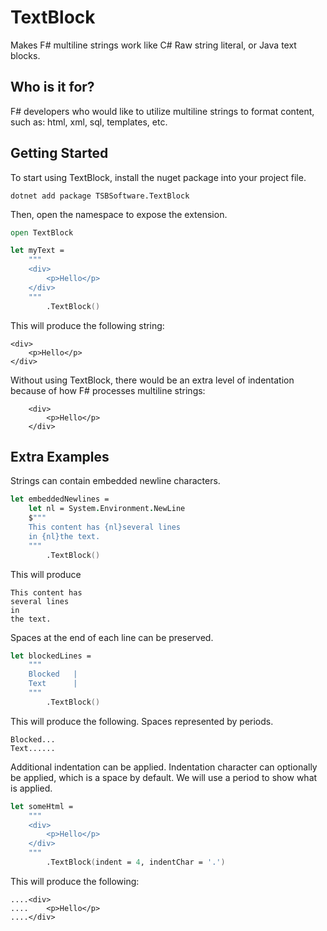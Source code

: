 # TextBlock

Makes F# multiline strings work like C# Raw string literal, or Java text blocks.

## Who is it for?

F# developers who would like to utilize multiline strings to format content, such as: html, xml, sql, templates, etc.

## Getting Started

To start using TextBlock, install the nuget package into your project file.

```
dotnet add package TSBSoftware.TextBlock
```

Then, open the namespace to expose the extension.

```fsharp
open TextBlock

let myText =
    """
    <div>
        <p>Hello</p>
    </div>
    """
        .TextBlock()
```

This will produce the following string:

```
<div>
    <p>Hello</p>
</div>
```

Without using TextBlock, there would be an extra level of indentation because
of how F# processes multiline strings:

```
    <div>
        <p>Hello</p>
    </div>
```

## Extra Examples

Strings can contain embedded newline characters.

```fsharp
let embeddedNewlines =
    let nl = System.Environment.NewLine
    $"""
    This content has {nl}several lines
    in {nl}the text.
    """
        .TextBlock()
```

This will produce

```
This content has
several lines
in
the text.
```

Spaces at the end of each line can be preserved.

```fsharp
let blockedLines =
    """
    Blocked   |
    Text      |
    """
        .TextBlock()
```

This will produce the following. Spaces represented by periods.

```
Blocked...
Text......
```

Additional indentation can be applied. Indentation character can optionally be applied,
which is a space by default. We will use a period to show what is applied.

```fsharp
let someHtml =
    """
    <div>
        <p>Hello</p>
    </div>
    """
        .TextBlock(indent = 4, indentChar = '.')
```

This will produce the following:

```
....<div>
....    <p>Hello</p>
....</div>
```
